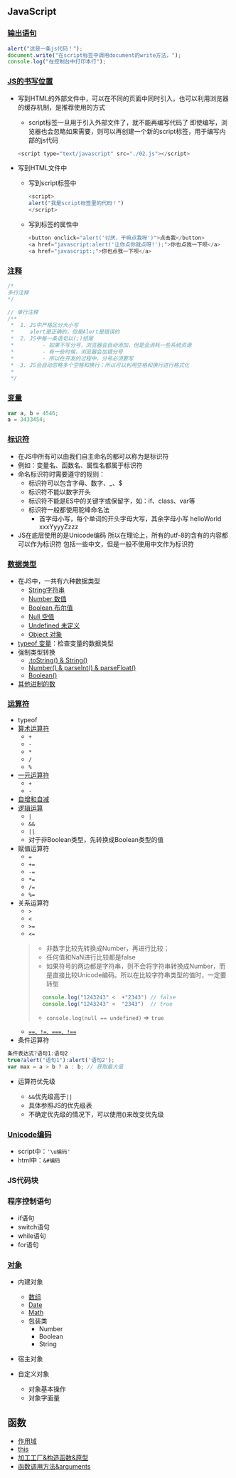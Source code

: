 ## JavaScript

### [输出语句](./01.html)

```js
alert("这是一条js代码！");
document.write("在script标签中调用document的write方法，");
console.log("在控制台中打印本行");    
```

### [JS的书写位置](./02.html)

+ 写到HTML的外部文件中，可以在不同的页面中同时引入，也可以利用浏览器的缓存机制，是推荐使用的方式
    + script标签一旦用于引入外部文件了，就不能再编写代码了
    即使编写，浏览器也会忽略如果需要，则可以再创建一个新的script标签，用于编写内部的js代码
    ```js
    <script type="text/javascript" src="./02.js"></script>
    ```

+ 写到HTML文件中
    + 写到script标签中
        ```js
        <script>
        alert("我是script标签里的代码！")
        </script>
        ```
    + 写到标签的属性中
        ```js
        <button onclick="alert('讨厌，干嘛点我呀')">点击我</button>
        <a href="javascript:alert('让你点你就点呀!');">你也点我一下呗</a>
        <a href="javascript:;">你也点我一下呗</a>
        ```

### [注释](./03.html)

```js
/*
多行注释
*/

// 单行注释
/**
 *  1. JS中严格区分大小写
 *     alert是正确的，但是Alert是错误的 
 *  2. JS中每一条语句以(;)结尾
 *         - 如果不写分号，浏览器会自动添加，但是会消耗一些系统资源
 *         - 有一些时候，浏览器会加错分号
 *         - 所以在开发的过程中，分号必须要写
 *  3. JS会自动忽略多个空格和换行；所以可以利用空格和换行进行格式化
 *  
 */
```
### [变量](./04.html)
```js
var a, b = 4546;
a = 3433454;
```

### [标识符](./05.html)
- 在JS中所有可以由我们自主命名的都可以称为是标识符
- 例如：变量名、函数名、属性名都属于标识符
- 命名标识符时需要遵守的规则：
    - 标识符可以包含字母、数字、_、$
    - 标识符不能以数字开头
    - 标识符不能是ES中的关键字或保留字，如：if、class、var等
    - 标识符一般都使用驼峰命名法
        - 首字母小写，每个单词的开头字母大写，其余字母小写
            helloWorld xxxYyyyZzzz
- JS在底层使用的是Unicode编码
      所以在理论上，所有的utf-8的含有的内容都可以作为标识符
      包括一些中文，但是一般不使用中文作为标识符

### [数据类型](./06.html)

+ 在JS中，一共有六种数据类型
    + [String字符串](./06String.html) 
    + [Number 数值](./07Number.html)
    + [Boolean 布尔值](./08Boolean&Null&Undefined.html)
    + [Null    空值](./08Boolean&Null&Undefined.html)
    + [Undefined 未定义](./08Boolean&Null&Undefined.html)
    + [Object 对象](./06.html)
+ [typeof 变量](./07Number.html)：检查变量的数据类型
+ 强制类型转换 
    + [.toString() & String()](./10强制类型转换_String.html)
    + [Number() & parseInt() & parseFloat()](./11强制类型转换_Number.html)
    + [Boolean()](./13强制类型转换_Boolean.html)
+ [其他进制的数](./12其他进制的数.html)

### [运算符](./14.html)
+ typeof
+ [算术运算符](./14运算符.html)
    + `+`
    + `-`
    + `*`
    + `/`
    + `%`
+ [一元运算符](./15一元运算符.html)
    + `+`
    + `-`   
+ [自增和自减](./16自增和自减.html)
+ [逻辑运算](./17逻辑运算.html)
    + `|`
    + `&&`
    + `||`
    + 对于非Boolean类型，先转换成Boolean类型的值
+ 赋值运算符
    + `=`
    + `+=`
    + `-=`
    + `*=`
    + `/=`
    + `%=`
+ 关系运算符
    + `>`
    + `<` 
    + `>=`
    + `<=` 
    > + 非数字比较先转换成Number，再进行比较；
    > + 任何值和NaN进行比较都是false
    > + 如果符号的两边都是字符串，则不会将字符串转换成Number，而是直接比较Unicode编码。所以在比较字符串类型的值时，一定要转型
    > ```js
    >   console.log("1243243" <  +"2343") // false
    >   console.log("1243243" <  "2343")  // true
    > ```
    > +  `console.log(null == undefined)` $\Rightarrow$ `true`
    + [`==、!=、===、!==`](./18相等运算符.html)
+ 条件运算符
```js
条件表达式?语句1:语句2
true?alert("语句1"):alert('语句2');
var max = a > b ? a : b; // 获取最大值
```
+ 运算符优先级

    + `&&`优先级高于`||`
    + 具体参照JS的优先级表
    + 不确定优先级的情况下，可以使用()来改变优先级
### [Unicode编码](./19Unicode.html)
+ script中：`'\u编码'`
+ html中：`&#编码`

### JS代码块
### 程序控制语句
+ if语句
+ switch语句
+ while语句
+ for语句

### [对象](./24对象.html)
+ 内建对象
    + [数组](./31数组.html)
    + [Date](./33Date.html)
    + [Math](./35Math.html)
    + 包装类
        + Number
        + Boolean
        + String

    
+ 宿主对象
+ 自定义对象
    + 对象基本操作
    + 对象字面量

## 函数
+ [作用域](./27作用域.html)
+ [this](./28this.html)
+ [加工工厂&构造函数&原型](./29工厂加工&构造函数&原型.html)
+ [函数调用方法&arguments](./32函数的方法.html)
